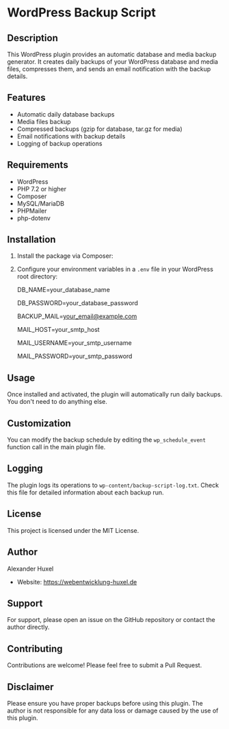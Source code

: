 # WordPress Backup Script

## Description

This WordPress plugin provides an automatic database and media backup generator. It creates daily backups of your WordPress database and media files, compresses them, and sends an email notification with the backup details.

## Features

- Automatic daily database backups
- Media files backup
- Compressed backups (gzip for database, tar.gz for media)
- Email notifications with backup details
- Logging of backup operations

## Requirements

- WordPress
- PHP 7.2 or higher
- Composer
- MySQL/MariaDB
- PHPMailer
- php-dotenv

## Installation

1. Install the package via Composer:
2. Configure your environment variables in a `.env` file in your WordPress root directory:

   DB_NAME=your_database_name

   DB_PASSWORD=your_database_password

   BACKUP_MAIL=your_email@example.com

   MAIL_HOST=your_smtp_host

   MAIL_USERNAME=your_smtp_username

   MAIL_PASSWORD=your_smtp_password

## Usage

Once installed and activated, the plugin will automatically run daily backups. You don't need to do anything else.

## Customization

You can modify the backup schedule by editing the `wp_schedule_event` function call in the main plugin file.

## Logging

The plugin logs its operations to `wp-content/backup-script-log.txt`. Check this file for detailed information about each backup run.

## License

This project is licensed under the MIT License.

## Author

Alexander Huxel

- Website: https://webentwicklung-huxel.de

## Support

For support, please open an issue on the GitHub repository or contact the author directly.

## Contributing

Contributions are welcome! Please feel free to submit a Pull Request.

## Disclaimer

Please ensure you have proper backups before using this plugin. The author is not responsible for any data loss or damage caused by the use of this plugin.

